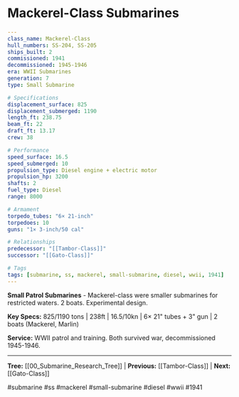 # Mackerel-Class Submarines

```yaml
---
class_name: Mackerel-Class
hull_numbers: SS-204, SS-205
ships_built: 2
commissioned: 1941
decommissioned: 1945-1946
era: WWII Submarines
generation: 7
type: Small Submarine

# Specifications
displacement_surface: 825
displacement_submerged: 1190
length_ft: 238.75
beam_ft: 22
draft_ft: 13.17
crew: 38

# Performance
speed_surface: 16.5
speed_submerged: 10
propulsion_type: Diesel engine + electric motor
propulsion_hp: 3200
shafts: 2
fuel_type: Diesel
range: 8000

# Armament
torpedo_tubes: "6× 21-inch"
torpedoes: 10
guns: "1× 3-inch/50 cal"

# Relationships
predecessor: "[[Tambor-Class]]"
successor: "[[Gato-Class]]"

# Tags
tags: [submarine, ss, mackerel, small-submarine, diesel, wwii, 1941]
---
```

**Small Patrol Submarines** - Mackerel-class were smaller submarines for restricted waters. 2 boats. Experimental design.

**Key Specs:** 825/1190 tons | 238ft | 16.5/10kn | 6× 21" tubes + 3" gun | 2 boats (Mackerel, Marlin)

**Service:** WWII patrol and training. Both survived war, decommissioned 1945-1946.

---
**Tree:** [[00_Submarine_Research_Tree]] | **Previous:** [[Tambor-Class]] | **Next:** [[Gato-Class]]

#submarine #ss #mackerel #small-submarine #diesel #wwii #1941
